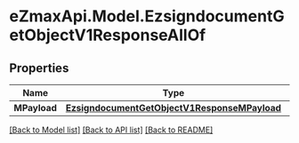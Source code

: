 
# eZmaxApi.Model.EzsigndocumentGetObjectV1ResponseAllOf

## Properties

Name | Type | Description | Notes
------------ | ------------- | ------------- | -------------
**MPayload** | [**EzsigndocumentGetObjectV1ResponseMPayload**](EzsigndocumentGetObjectV1ResponseMPayload.md) |  | 

[[Back to Model list]](../README.md#documentation-for-models)
[[Back to API list]](../README.md#documentation-for-api-endpoints)
[[Back to README]](../README.md)

